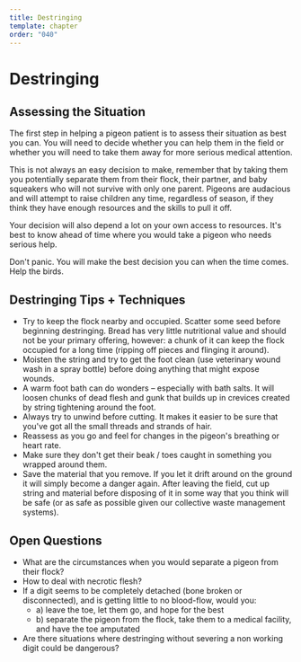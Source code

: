 ```yaml
---
title: Destringing
template: chapter
order: "040"
---
```


# Destringing

## Assessing the Situation
The first step in helping a pigeon patient is to assess their situation as best you can. You will need to decide whether you can help them in the field or whether you will need to take them away for more serious medical attention.

This is not always an easy decision to make, remember that by taking them you potentially separate them from their flock, their partner, and baby squeakers who will not survive with only one parent. Pigeons are audacious and will attempt to raise children any time, regardless of season, if they think they have enough resources and the skills to pull it off.

Your decision will also depend a lot on your own access to resources. It's best to know ahead of time where you would take a pigeon who needs serious help.

Don't panic. You will make the best decision you can when the time comes. Help the birds.


## Destringing Tips + Techniques

- Try to keep the flock nearby and occupied. Scatter some seed before beginning destringing. Bread has very little nutritional value and should not be your primary offering, however: a chunk of it can keep the flock occupied for a long time (ripping off pieces and flinging it around).
- Moisten the string and try to get the foot clean (use veterinary wound wash in a spray bottle) before doing anything that might expose wounds.
- A warm foot bath can do wonders – especially with bath salts. It will loosen chunks of dead flesh and gunk that builds up in crevices created by string tightening around the foot.
- Always try to unwind before cutting. It makes it easier to be sure that you've got all the small threads and strands of hair.
- Reassess as you go and feel for changes in the pigeon's breathing or heart rate.
- Make sure they don't get their beak / toes caught in something you wrapped around them.
- Save the material that you remove. If you let it drift around on the ground it will simply become a danger again. After leaving the field, cut up string and material before disposing of it in some way that you think will be safe (or as safe as possible given our collective waste management systems).


## Open Questions

- What are the circumstances when you would separate a pigeon from their flock?
- How to deal with necrotic flesh?
- If a digit seems to be completely detached (bone broken or disconnected), and is getting little to no blood-flow, would you:
    - a) leave the toe, let them go, and hope for the best
    - b) separate the pigeon from the flock, take them to a medical facility, and have the toe amputated
- Are there situations where destringing without severing a non working digit could be dangerous?

